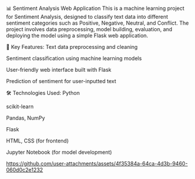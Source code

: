 📊 Sentiment Analysis Web Application
This is a machine learning project for Sentiment Analysis, designed to classify text data into different sentiment categories such as Positive, Negative, Neutral, and Conflict. The project involves data preprocessing, model building, evaluation, and deploying the model using a simple Flask web application.

🚀 Key Features:
Text data preprocessing and cleaning

Sentiment classification using machine learning models

User-friendly web interface built with Flask

Prediction of sentiment for user-inputted text

🛠️ Technologies Used:
Python

scikit-learn

Pandas, NumPy

Flask

HTML, CSS (for frontend)

Jupyter Notebook (for model development)

https://github.com/user-attachments/assets/4f35384a-64ca-4d3b-9460-060d0c2e1232


